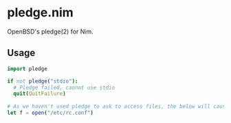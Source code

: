 # pledge.nim

OpenBSD's pledge(2) for Nim.

## Usage

```nim
import pledge

if not pledge("stdio"):
  # Pledge failed, cannot use stdio
  quit(QuitFailure)
  
# As we haven't used pledge to ask to access files, the below will cause the program to be temrinated.
let f = open("/etc/rc.conf")
```
